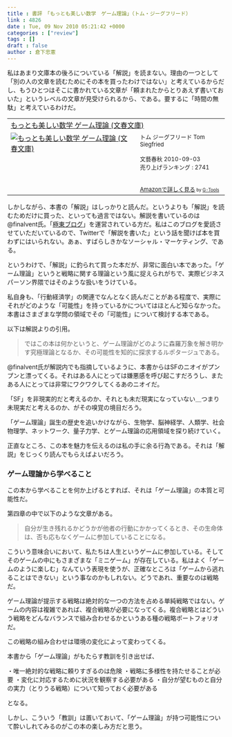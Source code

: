 ```yaml
---
title : 書評　「もっとも美しい数学　ゲーム理論」（トム・ジーグフリード）
link : 4826
date : Tue, 09 Nov 2010 05:21:42 +0000
categories : ["review"]
tags : []
draft : false
author : 倉下忠憲
---
```


私はあまり文庫本の後ろについている「解説」を読まない。理由の一つとして「別の人の文章を読むためにその本を買ったわけではない」と考えているからだし、もうひとつはそこに書かれている文章が「頼まれたからとりあえず書いておいた」というレベルの文章が見受けられるから、である。要するに「時間の無駄」と考えているわけだ。

<table  border="0" cellpadding="5"><tr><td colspan="2"><a href="http://www.amazon.co.jp/%E3%82%82%E3%81%A3%E3%81%A8%E3%82%82%E7%BE%8E%E3%81%97%E3%81%84%E6%95%B0%E5%AD%A6-%E3%82%B2%E3%83%BC%E3%83%A0%E7%90%86%E8%AB%96-%E6%96%87%E6%98%A5%E6%96%87%E5%BA%AB-%E3%83%88%E3%83%A0-%E3%82%B8%E3%83%BC%E3%82%B0%E3%83%95%E3%83%AA%E3%83%BC%E3%83%89/dp/4167651718%3FSubscriptionId%3D15SMZCTB9V8NGR2TW082%26tag%3Drashita1000-22%26linkCode%3Dxm2%26camp%3D2025%26creative%3D165953%26creativeASIN%3D4167651718" target="_top">もっとも美しい数学 ゲーム理論 (文春文庫)</a><img src="http://www.assoc-amazon.jp/e/ir?t=rashita1000-22&l=ur2&o=9" width="1" height="1" style="border: none;" alt="" /></td></tr><tr><td valign="top"><a href="http://www.amazon.co.jp/%E3%82%82%E3%81%A3%E3%81%A8%E3%82%82%E7%BE%8E%E3%81%97%E3%81%84%E6%95%B0%E5%AD%A6-%E3%82%B2%E3%83%BC%E3%83%A0%E7%90%86%E8%AB%96-%E6%96%87%E6%98%A5%E6%96%87%E5%BA%AB-%E3%83%88%E3%83%A0-%E3%82%B8%E3%83%BC%E3%82%B0%E3%83%95%E3%83%AA%E3%83%BC%E3%83%89/dp/4167651718%3FSubscriptionId%3D15SMZCTB9V8NGR2TW082%26tag%3Drashita1000-22%26linkCode%3Dxm2%26camp%3D2025%26creative%3D165953%26creativeASIN%3D4167651718" target="_top"><img src="http://ecx.images-amazon.com/images/I/51VVJ4GKd1L._SL160_.jpg" border="0" alt="もっとも美しい数学 ゲーム理論 (文春文庫)" /></a></td><td valign="top"><font size="-1">トム ジーグフリード Tom Siegfried <br /><br />文藝春秋  2010-09-03<br />売り上げランキング : 2741<br /><br /><br /><a href="http://www.amazon.co.jp/%E3%82%82%E3%81%A3%E3%81%A8%E3%82%82%E7%BE%8E%E3%81%97%E3%81%84%E6%95%B0%E5%AD%A6-%E3%82%B2%E3%83%BC%E3%83%A0%E7%90%86%E8%AB%96-%E6%96%87%E6%98%A5%E6%96%87%E5%BA%AB-%E3%83%88%E3%83%A0-%E3%82%B8%E3%83%BC%E3%82%B0%E3%83%95%E3%83%AA%E3%83%BC%E3%83%89/dp/4167651718%3FSubscriptionId%3D15SMZCTB9V8NGR2TW082%26tag%3Drashita1000-22%26linkCode%3Dxm2%26camp%3D2025%26creative%3D165953%26creativeASIN%3D4167651718" target="_top">Amazonで詳しく見る</a></font><font size="-2"> by <a href="http://www.goodpic.com/mt/aws/index.html" >G-Tools</a></font></td></tr></table>

しかしながら、本書の「解説」はしっかりと読んだ。というよりも「解説」を読むためだけに買った、といっても過言ではない。解説を書いているのは@finalvent氏。「<a href="http://finalvent.cocolog-nifty.com/">極東ブログ</a>」を運営されている方だ。私はこのブログを愛読させていただいているので、Twitterで「解説を書いた」という話を聞けば本を買わずにはいられない。あぁ、すばらしきかなソーシャル・マーケティング、である。

というわけで、「解説」に釣られて買った本だが、非常に面白い本であった。「ゲーム理論」というと戦略に関する理論という風に捉えられがちで、実際ビジネスパーソン界隈ではそのような扱いをうけている。

私自身も、「行動経済学」の関連でなんとなく読んだことがある程度で、実際にそれがどのような「可能性」を持っているかについてはほとんど知らなかった。本書はさまざまな学問の領域でその「可能性」について検討する本である。

以下は解説よりの引用。

<blockquote>
ではこの本は何かというと、ゲーム理論がどのように森羅万象を解き明かす究極理論となるか、その可能性を知的に探求するルポタージュである。
</blockquote>


@finalvent氏が解説内でも指摘しているように、本書からはSFのニオイがプンプンと漂ってくる。それはある人にとっては嫌悪感を呼び起こすだろうし、またある人にとっては非常にワクワクしてくるあのニオイだ。

「SF」を非現実的だと考えるのか、それとも未だ現実になっていない＿つまり未現実だと考えるのか、がその嗅覚の境目だろう。

「ゲーム理論」誕生の歴史を追いかけながら、生物学、脳神経学、人類学、社会物理学、ネットワーク、量子力学、とゲーム理論の応用領域を探り続けていく。

正直なところ、この本を魅力を伝えるのは私の手に余る行為である。それは「解説」をじっくり読んでもらえばよいだろう。

<h3>ゲーム理論から学べること</h3>
この本から学べることを何か上げるとすれば、それは「ゲーム理論」の本質と可能性だ。

第四章の中で以下のような文章がある。

<blockquote>
自分が生き残れるかどうかが他者の行動にかかってくるとき、その生命体は、否も応もなくゲームに参加していることになる。
</blockquote>

こういう意味合いにおいて、私たちは人生というゲームに参加している。そしてそのゲームの中にもさまざまな「ミニゲーム」が存在している。私はよく「ゲームのように楽しむ」なんていう表現を使うが、正確なところは「ゲームから逃れることはできない」という事なのかもしれない。どうであれ、重要なのは戦略だ。

ゲーム理論が提示する戦略は絶対的な一つの方法を占める単純戦略ではない。ゲームの内容は複雑であれば、複合戦略が必要になってくる。複合戦略とはどういう戦略をどんなバランスで組み合わせるかというある種の戦略ポートフォリオだ。

この戦略の組み合わせは環境の変化によって変わってくる。

本書から「ゲーム理論」がもたらす教訓を引き出せば、

・唯一絶対的な戦略に頼りすぎるのは危険
・戦略に多様性を持たせることが必要
・変化に対応するために状況を観察する必要がある
・自分が望むものと自分の実力（とりうる戦略）について知っておく必要がある

となる。

しかし、こういう「教訓」は置いておいて、「ゲーム理論」が持つ可能性について酔いしれてみるのがこの本の楽しみ方だと思う。